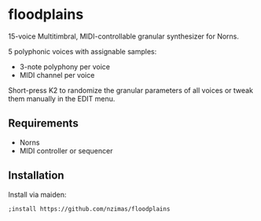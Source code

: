 # floodplains

15-voice Multitimbral, MIDI-controllable granular synthesizer for Norns.

5 polyphonic voices with assignable samples:
 - 3-note polyphony per voice
 - MIDI channel per voice

Short-press K2 to randomize the granular parameters of all voices or tweak them manually in the EDIT menu.

## Requirements

 - Norns
 - MIDI controller or sequencer

## Installation

Install via maiden:
```
;install https://github.com/nzimas/floodplains
```
